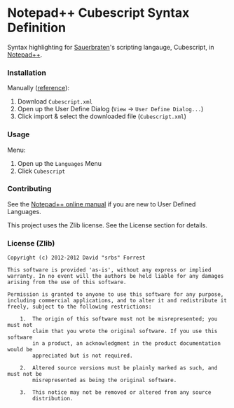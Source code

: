 Notepad++ Cubescript Syntax Definition
=========================================

Syntax highlighting for [Sauerbraten](sauerbraten)'s scripting langauge, Cubescript, in [Notepad++](npp).


### Installation

Manually ([reference](npp_udl_install)):

1. Download `Cubescript.xml`
2. Open up the User Define Dialog (`View` -> `User Define Dialog...`)
3. Click import & select the downloaded file (`Cubescript.xml`)


### Usage

Menu:

1. Open up the `Languages` Menu
2. Click `Cubescript`


### Contributing

See the [Notepad++ online manual](npp_udl_manual) if you are new to User Defined Languages.

This project uses the Zlib license. See the License section for details.


### License (Zlib)

    Copyright (c) 2012-2012 David "srbs" Forrest
    
    This software is provided 'as-is', without any express or implied
    warranty. In no event will the authors be held liable for any damages
    arising from the use of this software.
    
    Permission is granted to anyone to use this software for any purpose,
    including commercial applications, and to alter it and redistribute it
    freely, subject to the following restrictions:
    
        1.  The origin of this software must not be misrepresented; you must not
            claim that you wrote the original software. If you use this software
            in a product, an acknowledgment in the product documentation would be
            appreciated but is not required.
    
        2.  Altered source versions must be plainly marked as such, and must not be
            misrepresented as being the original software.
    
        3.  This notice may not be removed or altered from any source
            distribution.

[sauerbraten]: http://sauerbraten.org/ "Sauerbraten"

[npp]: http://notepad-plus-plus.org/ "Notepad++"

[npp_udl_install]: http://docs.notepad-plus-plus.org/index.php/User_Defined_Language_Files#How_to_install_user_defined_language_files "Notepad++ Wiki"

[npp_udl_manual]: http://docs.notepad-plus-plus.org/index.php/User_Defined_Languages "Notepad++ UDL Manual"
